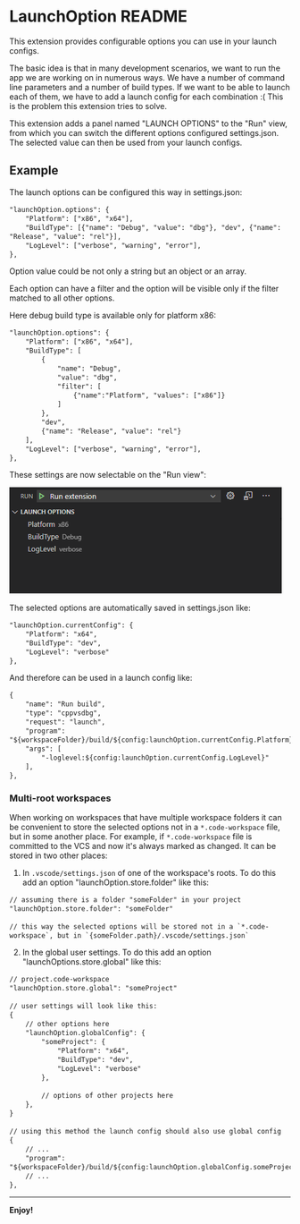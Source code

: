 # LaunchOption README

This extension provides configurable options you can use in your launch configs.

The basic idea is that in many development scenarios, we want to run the app we are working on in numerous ways. We have a number of command line parameters and a number of build types. If we want to be able to launch each of them, we have to add a launch config for each combination :( This is the problem this extension tries to solve.

This extension adds a panel named "LAUNCH OPTIONS" to the "Run" view, from which you can switch the different options configured settings.json. The selected value can then be used from your launch configs.

## Example

The launch options can be configured this way in settings.json:

```
"launchOption.options": {
    "Platform": ["x86", "x64"],
    "BuildType": [{"name": "Debug", "value": "dbg"}, "dev", {"name": "Release", "value": "rel"}],
    "LogLevel": ["verbose", "warning", "error"],
},
```

Option value could be not only a string but an object or an array.

Each option can have a filter and the option will be visible only if the filter matched to all other options.

Here debug build type is available only for platform x86:

```
"launchOption.options": {
    "Platform": ["x86", "x64"],
    "BuildType": [
        {
            "name": "Debug",
            "value": "dbg",
            "filter": [
                {"name":"Platform", "values": ["x86"]}
            ]
        },
        "dev",
        {"name": "Release", "value": "rel"}
    ],
    "LogLevel": ["verbose", "warning", "error"],
},
```

These settings are now selectable on the "Run view":

![Run view](image_v2.png)

The selected options are automatically saved in settings.json like:
```
"launchOption.currentConfig": {
    "Platform": "x64",
    "BuildType": "dev",
    "LogLevel": "verbose"
},
```

And therefore can be used in a launch config like:
```
{
    "name": "Run build",
    "type": "cppvsdbg",
    "request": "launch",
    "program": "${workspaceFolder}/build/${config:launchOption.currentConfig.Platform}/${config:launchOption.currentConfig.BuildType}/myapp.exe",
    "args": [
        "-loglevel:${config:launchOption.currentConfig.LogLevel}"
    ],
},
```

### Multi-root workspaces

When working on workspaces that have multiple workspace folders it can be convenient to store the selected options not in a `*.code-workspace` file, but in some another place. For example, if `*.code-workspace` file is committed to the VCS and now it's always marked as changed. It can be stored in two other places:

1) In `.vscode/settings.json` of one of the workspace's roots. To do this add an option "launchOption.store.folder" like this:
```
// assuming there is a folder "someFolder" in your project
"launchOption.store.folder": "someFolder"

// this way the selected options will be stored not in a `*.code-workspace`, but in `{someFolder.path}/.vscode/settings.json`
```

2) In the global user settings. To do this add an option "launchOptions.store.global" like this:
```
// project.code-workspace
"launchOption.store.global": "someProject"

// user settings will look like this:
{
    // other options here
    "launchOption.globalConfig": {
        "someProject": {
            "Platform": "x64",
            "BuildType": "dev",
            "LogLevel": "verbose"
        },

        // options of other projects here
    },
}

// using this method the launch config should also use global config
{
    // ...
    "program": "${workspaceFolder}/build/${config:launchOption.globalConfig.someProject.Platform}/${config:launchOption.globalConfig.someProject.BuildType}/myapp.exe",
    // ...
},
```

-----------------------------------------------------------------------------------------------------------


**Enjoy!**
